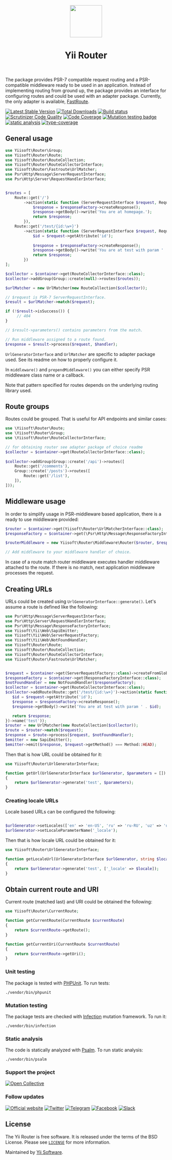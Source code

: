 <p align="center">
    <a href="https://github.com/yiisoft" target="_blank">
        <img src="https://yiisoft.github.io/docs/images/yii_logo.svg" height="100px">
    </a>
    <h1 align="center">Yii Router</h1>
    <br>
</p>

The package provides PSR-7 compatible request routing and a PSR-compatible middleware ready to be used in an application.
Instead of implementing routing from ground up, the package provides an interface for configuring routes and could be used
with an adapter package. Currently, the only adapter is available, [FastRoute](https://github.com/yiisoft/router-fastroute).

[![Latest Stable Version](https://poser.pugx.org/yiisoft/router/v/stable.png)](https://packagist.org/packages/yiisoft/router)
[![Total Downloads](https://poser.pugx.org/yiisoft/router/downloads.png)](https://packagist.org/packages/yiisoft/router)
[![Build status](https://github.com/yiisoft/router/workflows/build/badge.svg)](https://github.com/yiisoft/router/actions)
[![Scrutinizer Code Quality](https://scrutinizer-ci.com/g/yiisoft/router/badges/quality-score.png?b=master)](https://scrutinizer-ci.com/g/yiisoft/router/?branch=master)
[![Code Coverage](https://scrutinizer-ci.com/g/yiisoft/router/badges/coverage.png?b=master)](https://scrutinizer-ci.com/g/yiisoft/router/?branch=master)
[![Mutation testing badge](https://img.shields.io/endpoint?style=flat&url=https%3A%2F%2Fbadge-api.stryker-mutator.io%2Fgithub.com%2Fyiisoft%2Frouter%2Fmaster)](https://dashboard.stryker-mutator.io/reports/github.com/yiisoft/router/master)
[![static analysis](https://github.com/yiisoft/router/workflows/static%20analysis/badge.svg)](https://github.com/yiisoft/router/actions?query=workflow%3A%22static+analysis%22)
[![type-coverage](https://shepherd.dev/github/yiisoft/router/coverage.svg)](https://shepherd.dev/github/yiisoft/router)

## General usage

```php
use Yiisoft\Router\Group;
use Yiisoft\Router\Route;
use Yiisoft\Router\RouteCollection;
use Yiisoft\Router\RouteCollectorInterface;
use Yiisoft\Router\Fastroute\UrlMatcher;
use Psr\Http\Message\ServerRequestInterface;
use Psr\Http\Server\RequestHandlerInterface;


$routes = [
    Route::get('/')
        ->action(static function (ServerRequestInterface $request, RequestHandlerInterface $next) use ($responseFactory) {
            $response = $responseFactory->createResponse();
            $response->getBody()->write('You are at homepage.');
            return $response;
        }),
    Route::get('/test/{id:\w+}')
        ->action(static function (ServerRequestInterface $request, RequestHandlerInterface $next) use ($responseFactory) {
            $id = $request->getAttribute('id');
    
            $response = $responseFactory->createResponse();
            $response->getBody()->write('You are at test with param ' . $id);
            return $response;
        })
];

$collector = $container->get(RouteCollectorInterface::class);
$collector->addGroup(Group::create(null)->routes($routes));

$urlMatcher = new UrlMatcher(new RouteCollection($collector));

// $request is PSR-7 ServerRequestInterface.
$result = $urlMatcher->match($request);

if (!$result->isSuccess()) {
     // 404
}

// $result->parameters() contains parameters from the match.

// Run middleware assigned to a route found.
$response = $result->process($request, $handler);
```

`UrlGeneratorInterface` and `UrlMatcher` are specific to adapter package used. See its readme on how to properly
configure it.

In `middleware()` and `prependMiddleware()` you can either specify PSR middleware class name or a callback.

Note that pattern specified for routes depends on the underlying routing library used.

## Route groups

Routes could be grouped. That is useful for API endpoints and similar cases:

```php
use \Yiisoft\Router\Route;
use \Yiisoft\Router\Group;
use \Yiisoft\Router\RouteCollectorInterface;

// for obtaining router see adapter package of choice readme
$collector = $container->get(RouteCollectorInterface::class);
    
$collector->addGroup(Group::create('/api')->routes([
    Route::get('/comments'),
    Group::create('/posts')->routes([
        Route::get('/list'),
    ]),
]));
```

## Middleware usage

In order to simplify usage in PSR-middleware based application, there is a ready to use middleware provided:

```php
$router = $container->get(Yiisoft\Router\UrlMatcherInterface::class);
$responseFactory = $container->get(\Psr\Http\Message\ResponseFactoryInterface::class);

$routerMiddleware = new Yiisoft\Router\Middleware\Router($router, $responseFactory, $container);

// Add middleware to your middleware handler of choice.
```

In case of a route match router middleware executes handler middleware attached to the route. If there is no match, next
application middleware processes the request.

## Creating URLs

URLs could be created using `UrlGeneratorInterface::generate()`. Let's assume a route is defined like the following:

```php
use Psr\Http\Message\ServerRequestInterface;
use Psr\Http\Server\RequestHandlerInterface;
use Psr\Http\Message\ResponseFactoryInterface;
use Yiisoft\Yii\Web\SapiEmitter;
use Yiisoft\Yii\Web\ServerRequestFactory;
use Yiisoft\Yii\Web\NotFoundHandler;
use Yiisoft\Router\Route;
use Yiisoft\Router\RouteCollection;
use Yiisoft\Router\RouteCollectorInterface;
use Yiisoft\Router\Fastroute\UrlMatcher;


$request = $container->get(ServerRequestFactory::class)->createFromGlobals();
$responseFactory = $container->get(ResponseFactoryInterface::class);
$notFoundHandler = new NotFoundHandler($responseFactory);
$collector = $container->get(RouteCollectorInterface::class);
$collector->addRoute(Route::get('/test/{id:\w+}')->action(static function (ServerRequestInterface $request, RequestHandlerInterface $next) use ($responseFactory) {
   $id = $request->getAttribute('id');
   $response = $responseFactory->createResponse();
   $response->getBody()->write('You are at test with param ' . $id);

   return $response;
})->name('test'));
$router = new UrlMatcher(new RouteCollection($collector));
$route = $router->match($request);
$response = $route->process($request, $notFoundHandler);
$emitter = new SapiEmitter();
$emitter->emit($response, $request->getMethod() === Method::HEAD);
```

Then that is how URL could be obtained for it:

```php
use Yiisoft\Router\UrlGeneratorInterface;

function getUrl(UrlGeneratorInterface $urlGenerator, $parameters = [])
{
    return $urlGenerator->generate('test', $parameters);
}
```

### Creating locale URLs

Locale based URLs can be configured the following:

```php

$urlGenerator->setLocales(['en' => 'en-US', 'ru' => 'ru-RU', 'uz' => 'uz-UZ']);
$urlGenerator->setLocaleParameterName('_locale');
```

Then that is how locale URL could be obtained for it:

```php
use Yiisoft\Router\UrlGeneratorInterface;

function getLocaleUrl(UrlGeneratorInterface $urlGenerator, string $locale)
{
    return $urlGenerator->generate('test', ['_locale' => $locale]);
}
```

## Obtain current route and URI

Current route (matched last) and URI could be obtained the following:

```php
use Yiisoft\Router\CurrentRoute;

function getCurrentRoute(CurrentRoute $currentRoute)
{
    return $currentRoute->getRoute();
}

function getCurrentUri(CurrentRoute $currentRoute)
{
    return $currentRoute->getUri();
}

```

### Unit testing

The package is tested with [PHPUnit](https://phpunit.de/). To run tests:

```shell
./vendor/bin/phpunit
```

### Mutation testing

The package tests are checked with [Infection](https://infection.github.io/) mutation framework. To run it:

```shell
./vendor/bin/infection
```

### Static analysis

The code is statically analyzed with [Psalm](https://psalm.dev/). To run static analysis:

```shell
./vendor/bin/psalm
```

### Support the project

[![Open Collective](https://img.shields.io/badge/Open%20Collective-sponsor-7eadf1?logo=open%20collective&logoColor=7eadf1&labelColor=555555)](https://opencollective.com/yiisoft)

### Follow updates

[![Official website](https://img.shields.io/badge/Powered_by-Yii_Framework-green.svg?style=flat)](https://www.yiiframework.com/)
[![Twitter](https://img.shields.io/badge/twitter-follow-1DA1F2?logo=twitter&logoColor=1DA1F2&labelColor=555555?style=flat)](https://twitter.com/yiiframework)
[![Telegram](https://img.shields.io/badge/telegram-join-1DA1F2?style=flat&logo=telegram)](https://t.me/yii3en)
[![Facebook](https://img.shields.io/badge/facebook-join-1DA1F2?style=flat&logo=facebook&logoColor=ffffff)](https://www.facebook.com/groups/yiitalk)
[![Slack](https://img.shields.io/badge/slack-join-1DA1F2?style=flat&logo=slack)](https://yiiframework.com/go/slack)

## License

The Yii Router is free software. It is released under the terms of the BSD License.
Please see [`LICENSE`](./LICENSE.md) for more information.

Maintained by [Yii Software](https://www.yiiframework.com/).
